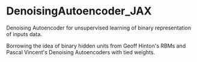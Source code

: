 # DenoisingAutoencoder_JAX

Denoising Autoencoder for unsupervised learning of binary representation of inputs data.

Borrowing the idea of binary hidden units from Geoff Hinton's RBMs and Pascal Vincent's Denoising Autoencoders with tied weights.
